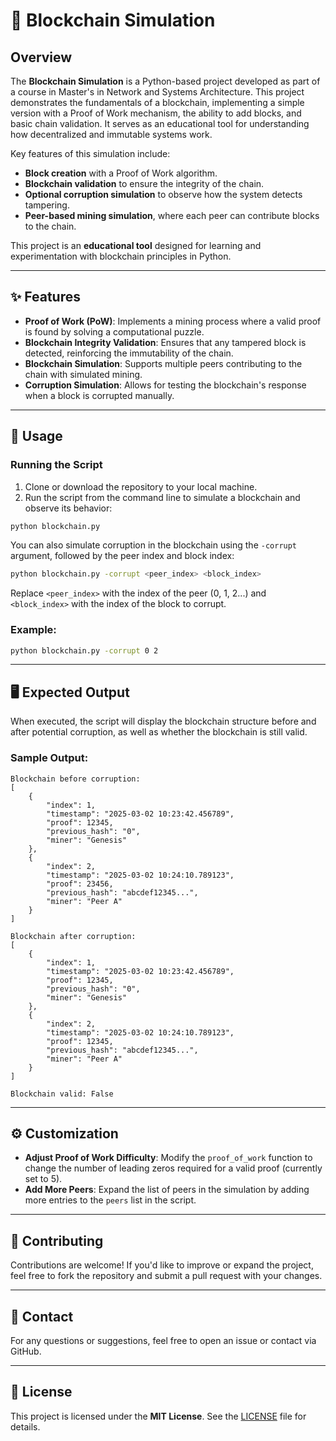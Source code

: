 # 🔗 Blockchain Simulation

## Overview
The **Blockchain Simulation**  is a Python-based project developed as part of a course in Master's in Network and Systems Architecture. This project demonstrates the fundamentals of a blockchain, implementing a simple version with a Proof of Work mechanism, the ability to add blocks, and basic chain validation. It serves as an educational tool for understanding how decentralized and immutable systems work.

Key features of this simulation include:
- **Block creation** with a Proof of Work algorithm.
- **Blockchain validation** to ensure the integrity of the chain.
- **Optional corruption simulation** to observe how the system detects tampering.
- **Peer-based mining simulation**, where each peer can contribute blocks to the chain.

This project is an **educational tool** designed for learning and experimentation with blockchain principles in Python.

---

## ✨ Features

- **Proof of Work (PoW)**: Implements a mining process where a valid proof is found by solving a computational puzzle.
- **Blockchain Integrity Validation**: Ensures that any tampered block is detected, reinforcing the immutability of the chain.
- **Blockchain Simulation**: Supports multiple peers contributing to the chain with simulated mining.
- **Corruption Simulation**: Allows for testing the blockchain's response when a block is corrupted manually.

---

## 🚀 Usage

### Running the Script

1. Clone or download the repository to your local machine.
2. Run the script from the command line to simulate a blockchain and observe its behavior:

```bash
python blockchain.py
```

You can also simulate corruption in the blockchain using the `-corrupt` argument, followed by the peer index and block index:

```bash
python blockchain.py -corrupt <peer_index> <block_index>
```

Replace `<peer_index>` with the index of the peer (0, 1, 2...) and `<block_index>` with the index of the block to corrupt.

### Example:

```bash
python blockchain.py -corrupt 0 2
```

---

## 🖥️ Expected Output

When executed, the script will display the blockchain structure before and after potential corruption, as well as whether the blockchain is still valid.

### Sample Output:

```
Blockchain before corruption:
[
    {
        "index": 1,
        "timestamp": "2025-03-02 10:23:42.456789",
        "proof": 12345,
        "previous_hash": "0",
        "miner": "Genesis"
    },
    {
        "index": 2,
        "timestamp": "2025-03-02 10:24:10.789123",
        "proof": 23456,
        "previous_hash": "abcdef12345...",
        "miner": "Peer A"
    }
]

Blockchain after corruption:
[
    {
        "index": 1,
        "timestamp": "2025-03-02 10:23:42.456789",
        "proof": 12345,
        "previous_hash": "0",
        "miner": "Genesis"
    },
    {
        "index": 2,
        "timestamp": "2025-03-02 10:24:10.789123",
        "proof": 12345,
        "previous_hash": "abcdef12345...",
        "miner": "Peer A"
    }
]

Blockchain valid: False
```

---

## ⚙️ Customization

- **Adjust Proof of Work Difficulty**: Modify the `proof_of_work` function to change the number of leading zeros required for a valid proof (currently set to 5).
- **Add More Peers**: Expand the list of peers in the simulation by adding more entries to the `peers` list in the script.

---

## 🤝 Contributing

Contributions are welcome! If you'd like to improve or expand the project, feel free to fork the repository and submit a pull request with your changes.

---

## 📧 Contact

For any questions or suggestions, feel free to open an issue or contact via GitHub.

---

## 📜 License

This project is licensed under the **MIT License**. See the [LICENSE](LICENSE) file for details.